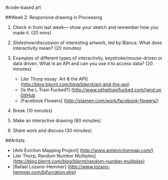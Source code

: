 #code-based art

##Week 2: Responsive drawing in Processing 

1. Check in from last week— show your sketch and remember how you made it. (20 mins)

2. Slideshow/discussion of interesting artwork, led by Blanca. What does interactivity mean? (20 minutes)

3. Examples of different types of interactivity, keystroke/mouse-driven or data driven. What is an API and can you use it to access data? (20 minutes)
    * [Jer Thorp essay: Art & the API] (http://blog.blprnt.com/blog/blprnt/art-and-the-api)
    * [Is the L Train Fucked?] (http://www.istheltrainfucked.com/)[and on GitHub](https://github.com/jgv/is-the-L-train-fucked)
    * [Facebook Flowers] (http://stamen.com/work/facebook-flowers/)

4. Break (10 minutes)

5. Make an interactive drawing (80 minutes)

6. Share work and discuss (30 minutes)


##Artists
* [Anti Eviction Mapping Project] (http://www.antievictionmap.com/)
* [Jer Thorp, Random Number Multiples] (http://blog.blprnt.com/blog/blprnt/random-number-multiples)
* [Rafael Lozano-Hemmer] (http://www.lozano-hemmer.com/bifurcation.php)
